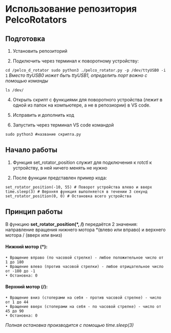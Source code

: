 # Использование репозитория PelcoRotators
## Подготовка

1. Установить репозиторий

2. Подключить через терминал к поворотному устройству:
   
`
cd /pelco_d_rotator
sudo python3 ./pelco_rotator.py -p /dev/ttyUSB0 -i 1
`
*Вместо ttyUSB0 иожет быть ttyUSB1, определить порт вожно с помощью команды*

`ls /dev/`

4. Открыть скрипт с функциями для поворотного устройства (лежит в одной из папок на компьютере, а не в репозиории) в VS code.

5. Исправить и дополнить код

6. Запустить через терминал VS code командой
   
`sudo python3 #название скрипта.py`

## Начало работы

1. Функция set_rotator_position служит для подключения к rotctl к устройству, в ней ничего менять не нужно
   
2. После функции представлен пример кода:
   
`set_rotator_position(-10, 55) # Поворот устройства влево и вверх`
`time.sleep(3) # Верхняя функция выполняется в течении 3 секунд`
`set_rotator_position(0, 0) # Остановка всего устройства`

## Принцип работы

В функцию **set_rotator_position(*, /)** передаётся 2 значения: направление вращения нижнего мотора *(влево или вправо) и верхнего мотора / (вверх или вниз)

#### Нижний мотор (*):
	• Вращение вправо (по часовой стрелке) - любое положительное число от 1 до 180
	• Вращение влево (против часовой стрелки) - любое отрицательное число от -180 до -1
	• Остановка: 0

#### Верхний мотор (/):
	• Вращение вниз (стоперами на себя - против часовой стрелке) - число от 1 до 44
	• Вращение вверх (стоперами на себя - по часовой стрелке) - число от 45 до 90
	• Остановка: 0

*Полная остановка производится с помощью time.sleep(3)*
